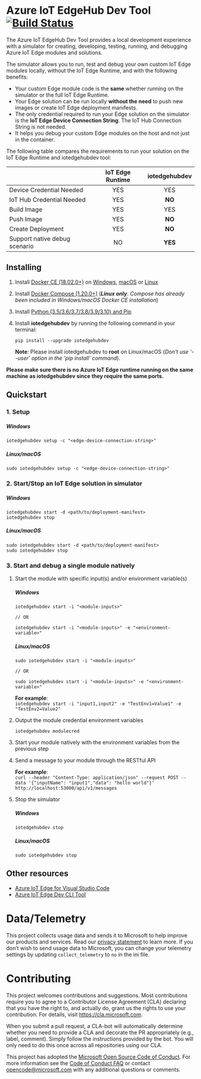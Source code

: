 # Azure IoT EdgeHub Dev Tool [![Build Status](https://dev.azure.com/mseng/VSIoT/_apis/build/status/Azure%20IoT%20Edge/iotedgehubdev?branchName=master)](https://dev.azure.com/mseng/VSIoT/_build/latest?definitionId=7735&branchName=master)
The Azure IoT EdgeHub Dev Tool provides a local development experience with a simulator for creating, developing, testing, running, and debugging Azure IoT Edge modules and solutions.

The simulator allows you to run, test and debug your own custom IoT Edge modules locally, without the IoT Edge Runtime, and with the following benefits:
- Your custom Edge module code is the **same** whether running on the simulator or the full IoT Edge Runtime.
- Your Edge solution can be run locally **without the need** to push new images or create IoT Edge deployment manifests.
- The only credential required to run your Edge solution on the simulator is the **IoT Edge Device Connection String**. The IoT Hub Connection String is not needed.
- It helps you debug your custom Edge modules on the host and not just in the container.

The following table compares the requirements to run your solution on the IoT Edge Runtime and iotedgehubdev tool:

  |                               | IoT Edge Runtime | iotedgehubdev |
  | ----------------------------- |:----------------:|:-------------:|
  | Device Credential Needed      | YES              | YES           |
  | IoT Hub Credential Needed     | YES              | **NO**        |
  | Build Image                   | YES              | YES           |
  | Push Image                    | YES              | **NO**        |
  | Create Deployment             | YES              | **NO**        |
  | Support native debug scenario | NO               | **YES**       |

## Installing
1. Install [Docker CE (18.02.0+)](https://www.docker.com/community-edition) on
[Windows](https://docs.docker.com/docker-for-windows/install/), [macOS](https://docs.docker.com/docker-for-mac/install/) or [Linux](https://docs.docker.com/install/linux/docker-ce/ubuntu/#install-docker-ce)

2. Install [Docker Compose (1.20.0+)](https://docs.docker.com/compose/install/#install-compose) (***Linux only***. *Compose has already been included in Windows/macOS Docker CE installation*)
3. Install [Python (3.5/3.6/3.7/3.8/3.9/3.10) and Pip](https://www.python.org/)
4. Install **iotedgehubdev** by running the following command in your terminal:
    ```
    pip install --upgrade iotedgehubdev
    ```
    **Note**: Please install iotedgehubdev to **root** on Linux/macOS (*Don't use '--user' option in the 'pip install' command*).

**Please make sure there is no Azure IoT Edge runtime running on the same machine as iotedgehubdev since they require the same ports.**

## Quickstart
### 1. Setup

  ##### Windows
  ```
  iotedgehubdev setup -c "<edge-device-connection-string>"
  ```

  ##### Linux/macOS
  ```
  sudo iotedgehubdev setup -c "<edge-device-connection-string>"
  ```

### 2. Start/Stop an IoT Edge solution in simulator

  ##### Windows
  ```
  iotedgehubdev start -d <path/to/deployment-manifest>
  iotedgehubdev stop
  ```

  ##### Linux/macOS
  ```
  sudo iotedgehubdev start -d <path/to/deployment-manifest>
  sudo iotedgehubdev stop
  ```

### 3. Start and debug a single module natively
  1. Start the module with specific input(s) and/or environment variable(s)

      ##### Windows
      ```
      iotedgehubdev start -i "<module-inputs>"

      // OR

      iotedgehubdev start -i "<module-inputs>" -e "<environment-variable>"
      ```

      ##### Linux/macOS
      ```
      sudo iotedgehubdev start -i "<module-inputs>"

      // OR

      sudo iotedgehubdev start -i "<module-inputs>" -e "<environment-variable>"
      ```

      **For example**:  
      `iotedgehubdev start -i "input1,input2" -e "TestEnv1=Value1" -e "TestEnv2=Value2"`

  2. Output the module credential environment variables

      ```
      iotedgehubdev modulecred
      ```

  3. Start your module natively with the environment variables from the previous step

  4. Send a message to your module through the RESTful API

      **For example**:  
      `curl --header "Content-Type: application/json" --request POST --data '{"inputName": "input1","data": "hello world"}' http://localhost:53000/api/v1/messages`

  5. Stop the simulator

      ##### Windows
      ```
      iotedgehubdev stop
      ```

      ##### Linux/macOS
      ```
      sudo iotedgehubdev stop
      ```

## Other resources
- [Azure IoT Edge for Visual Studio Code](https://github.com/microsoft/vscode-azure-iot-edge)
- [Azure IoT Edge Dev CLI Tool](https://github.com/azure/iotedgedev)

# Data/Telemetry
This project collects usage data and sends it to Microsoft to help improve our products and services. Read our [privacy statement](http://go.microsoft.com/fwlink/?LinkId=521839) to learn more.
If you don’t wish to send usage data to Microsoft, you can change your telemetry settings by updating `collect_telemetry` to `no` in the ini file.

# Contributing

This project welcomes contributions and suggestions. Most contributions require you to
agree to a Contributor License Agreement (CLA) declaring that you have the right to,
and actually do, grant us the rights to use your contribution. For details, visit
https://cla.microsoft.com.

When you submit a pull request, a CLA-bot will automatically determine whether you need
to provide a CLA and decorate the PR appropriately (e.g., label, comment). Simply follow the
instructions provided by the bot. You will only need to do this once across all repositories using our CLA.

This project has adopted the [Microsoft Open Source Code of Conduct](https://opensource.microsoft.com/codeofconduct/).
For more information see the [Code of Conduct FAQ](https://opensource.microsoft.com/codeofconduct/faq/)
or contact [opencode@microsoft.com](mailto:opencode@microsoft.com) with any additional questions or comments.
